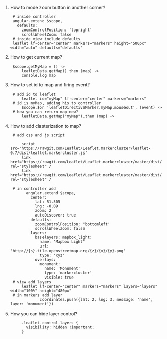 1. How to mode zoom button in another corner?
      
        # inside controller
        angular.extend $scope, 
          defaults:
            zoomControlPosition: 'topright'
            scrollWheelZoom: false
        # inside view include defaults
        leaflet lf-center="center" markers="markers" height="500px" width="auto" defaults="defaults"
2. How to get current map?
      
        $scope.getMyMap = () ->
            leafletData.getMap().then (map) ->
            console.log map
3. How to set id to map and firing event?
        
        # add id to leaflet
            leaflet id="myMap" lf-center="center" markers="markers"
        # id is myMap, adding his to controller
            $scope.$on 'leafletDirectiveMarker.myMap.mouseout', (event) ->
        # how you can return map now?
            leafletData.getMap("myMap").then (map) ->
        
4. How to add clasterization to map?
       
        # add css and js script
        
            script src="https://rawgit.com/Leaflet/Leaflet.markercluster/leaflet-0.7/dist/leaflet.markercluster.js" 
            link href="https://rawgit.com/Leaflet/Leaflet.markercluster/master/dist/MarkerCluster.css" rel="stylesheet" /
            link href="https://rawgit.com/Leaflet/Leaflet.markercluster/master/dist/MarkerCluster.Default.css" rel="stylesheet" /
            
        # in controller add 
              angular.extend $scope,
                center:
                  lat: 51.505
                  lng: -0.09
                  zoom: 2
                  autoDiscover: true
                defaults:
                  zoomControlPosition: 'bottomleft'
                  scrollWheelZoom: false
                layers:
                  baselayers: mapbox_light:
                    name: 'Mapbox Light'
                    url: 'http://{s}.tile.openstreetmap.org/{z}/{x}/{y}.png'
                    type: 'xyz'
                  overlays:
                    monument:
                      name: 'Monument'
                      type: 'markercluster'
                      visible: true
        # view add layers
            leaflet lf-center="center" markers="markers" layers="layers" width="100%" height="480px"
        # in markers add layer
                    coordinates.push({lat: 2, lng: 3, message: 'name', layer: 'monument'})

5. How you can hide layer control?
       
            .leaflet-control-layers {
              visibility: hidden !important;
            }
